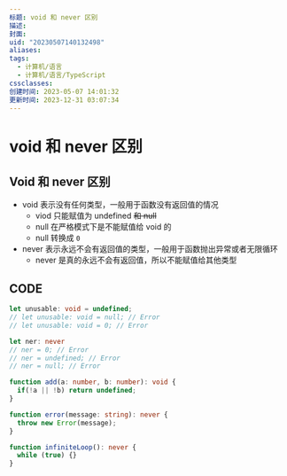 ```yaml
---
标题: void 和 never 区别
描述: 
封面: 
uid: "20230507140132498"
aliases: 
tags:
  - 计算机/语言
  - 计算机/语言/TypeScript
cssclasses: 
创建时间: 2023-05-07 14:01:32
更新时间: 2023-12-31 03:07:34
---
```


# void 和 never 区别

## Void 和 never 区别

- void 表示没有任何类型，一般用于函数没有返回值的情况
  - viod 只能赋值为 undefined ~~和 null~~
  - null 在严格模式下是不能赋值给 void 的
  - null 转换成 `0`
- never 表示永远不会有返回值的类型，一般用于函数抛出异常或者无限循环
  - never 是真的永远不会有返回值，所以不能赋值给其他类型

## CODE

```ts
let unusable: void = undefined;
// let unusable: void = null; // Error
// let unusable: void = 0; // Error

let ner: never
// ner = 0; // Error
// ner = undefined; // Error
// ner = null; // Error

function add(a: number, b: number): void {
  if(!a || !b) return undefined;
}

function error(message: string): never {
  throw new Error(message);
}

function infiniteLoop(): never {
  while (true) {}
}
```
